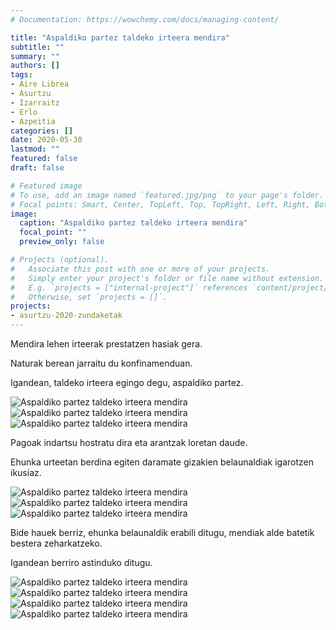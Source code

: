 ```yaml
---
# Documentation: https://wowchemy.com/docs/managing-content/

title: "Aspaldiko partez taldeko irteera mendira"
subtitle: ""
summary: ""
authors: []
tags: 
- Aire Librea
- Asurtzu
- Izarraitz
- Erlo
- Azpeitia
categories: []
date: 2020-05-30
lastmod: ""
featured: false
draft: false

# Featured image
# To use, add an image named `featured.jpg/png` to your page's folder.
# Focal points: Smart, Center, TopLeft, Top, TopRight, Left, Right, BottomLeft, Bottom, BottomRight.
image:
  caption: "Aspaldiko partez taldeko irteera mendira"
  focal_point: ""
  preview_only: false

# Projects (optional).
#   Associate this post with one or more of your projects.
#   Simply enter your project's folder or file name without extension.
#   E.g. `projects = ["internal-project"]` references `content/project/deep-learning/index.md`.
#   Otherwise, set `projects = []`.
projects: 
- asurtzu-2020-zundaketak
---
```


Mendira lehen irteerak prestatzen hasiak gera.

Naturak berean jarraitu du konfinamenduan.

Igandean, taldeko irteera egingo degu, aspaldiko partez.

![Aspaldiko partez taldeko irteera mendira](media/1.jpg)
![Aspaldiko partez taldeko irteera mendira](media/2.jpg)
![Aspaldiko partez taldeko irteera mendira](media/3.jpg)

Pagoak indartsu hostratu dira eta arantzak loretan daude.

Ehunka urteetan berdina egiten daramate gizakien belaunaldiak igarotzen ikusiaz.

![Aspaldiko partez taldeko irteera mendira](media/4.jpg)
![Aspaldiko partez taldeko irteera mendira](media/5.jpg)
![Aspaldiko partez taldeko irteera mendira](media/6.jpg)

Bide hauek berriz, ehunka belaunaldik erabili ditugu, mendiak alde batetik bestera zeharkatzeko.

Igandean berriro astinduko ditugu.

![Aspaldiko partez taldeko irteera mendira](media/7.jpg)
![Aspaldiko partez taldeko irteera mendira](media/8.jpg)
![Aspaldiko partez taldeko irteera mendira](media/9.jpg)
![Aspaldiko partez taldeko irteera mendira](media/10.jpg)
